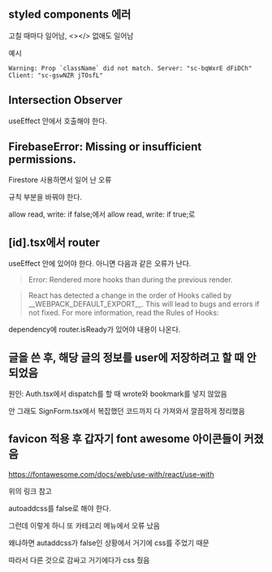 ## styled components 에러

고칠 때마다 일어남, <></> 없애도 일어남

예시

```
Warning: Prop `className` did not match. Server: "sc-bqWxrE dFiDCh" Client: "sc-gswNZR jTOsfL"
```

## Intersection Observer

useEffect 안에서 호출해야 한다.

## FirebaseError: Missing or insufficient permissions.

Firestore 사용하면서 일어 난 오류

규칙 부분을 바꿔야 한다.

allow read, write: if false;에서 allow read, write: if true;로

## [id].tsx에서 router

useEffect 안에 있어야 한다. 아니면 다음과 같은 오류가 난다.

> Error: Rendered more hooks than during the previous render.

> React has detected a change in the order of Hooks called by \_\_WEBPACK_DEFAULT_EXPORT\_\_. This will lead to bugs and errors if not fixed. For more information, read the Rules of Hooks:

dependency에 router.isReady가 있어야 내용이 나온다.

## 글을 쓴 후, 해당 글의 정보를 user에 저장하려고 할 때 안 되었음

원인: Auth.tsx에서 dispatch를 할 때 wrote와 bookmark를 넣지 않았음

안 그래도 SignForm.tsx에서 복잡했던 코드까지 다 가져와서 깔끔하게 정리했음

## favicon 적용 후 갑자기 font awesome 아이콘들이 커졌음

https://fontawesome.com/docs/web/use-with/react/use-with

위의 링크 참고

autoaddcss를 false로 해야 한다.

그런데 이렇게 하니 또 카테고리 메뉴에서 오류 났음

왜냐하면 autaddcss가 false인 상황에서 거기에 css를 주었기 때문

따라서 다른 것으로 감싸고 거기에다가 css 줬음
